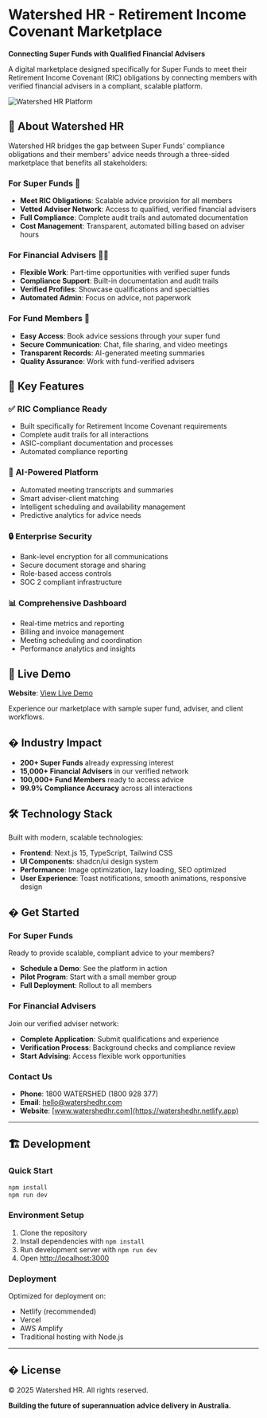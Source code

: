 # Watershed HR - Retirement Income Covenant Marketplace

**Connecting Super Funds with Qualified Financial Advisers**

A digital marketplace designed specifically for Super Funds to meet their Retirement Income Covenant (RIC) obligations by connecting members with verified financial advisers in a compliant, scalable platform.

![Watershed HR Platform](https://images.unsplash.com/photo-1551288049-bebda4e38f71?ixlib=rb-4.0.3&auto=format&fit=crop&w=1200&q=80)

## 🎯 About Watershed HR

Watershed HR bridges the gap between Super Funds' compliance obligations and their members' advice needs through a three-sided marketplace that benefits all stakeholders:

### For Super Funds 🏢
- **Meet RIC Obligations**: Scalable advice provision for all members
- **Vetted Adviser Network**: Access to qualified, verified financial advisers
- **Full Compliance**: Complete audit trails and automated documentation
- **Cost Management**: Transparent, automated billing based on adviser hours

### For Financial Advisers 👨‍💼
- **Flexible Work**: Part-time opportunities with verified super funds
- **Compliance Support**: Built-in documentation and audit trails
- **Verified Profiles**: Showcase qualifications and specialties
- **Automated Admin**: Focus on advice, not paperwork

### For Fund Members 🤝
- **Easy Access**: Book advice sessions through your super fund
- **Secure Communication**: Chat, file sharing, and video meetings
- **Transparent Records**: AI-generated meeting summaries
- **Quality Assurance**: Work with fund-verified advisers

## 🌟 Key Features

### ✅ **RIC Compliance Ready**
- Built specifically for Retirement Income Covenant requirements
- Complete audit trails for all interactions
- ASIC-compliant documentation and processes
- Automated compliance reporting

### 🤖 **AI-Powered Platform**
- Automated meeting transcripts and summaries
- Smart adviser-client matching
- Intelligent scheduling and availability management
- Predictive analytics for advice needs

### 🔒 **Enterprise Security**
- Bank-level encryption for all communications
- Secure document storage and sharing
- Role-based access controls
- SOC 2 compliant infrastructure

### 📊 **Comprehensive Dashboard**
- Real-time metrics and reporting
- Billing and invoice management
- Meeting scheduling and coordination
- Performance analytics and insights

## 🚀 Live Demo

**Website**: [View Live Demo](https://watershedhr.netlify.app)

Experience our marketplace with sample super fund, adviser, and client workflows.

## � Industry Impact

- **200+ Super Funds** already expressing interest
- **15,000+ Financial Advisers** in our verified network
- **100,000+ Fund Members** ready to access advice
- **99.9% Compliance Accuracy** across all interactions

## 🛠️ Technology Stack

Built with modern, scalable technologies:

- **Frontend**: Next.js 15, TypeScript, Tailwind CSS
- **UI Components**: shadcn/ui design system
- **Performance**: Image optimization, lazy loading, SEO optimized
- **User Experience**: Toast notifications, smooth animations, responsive design

## � Get Started

### For Super Funds
Ready to provide scalable, compliant advice to your members?
- **Schedule a Demo**: See the platform in action
- **Pilot Program**: Start with a small member group
- **Full Deployment**: Rollout to all members

### For Financial Advisers
Join our verified adviser network:
- **Complete Application**: Submit qualifications and experience
- **Verification Process**: Background checks and compliance review
- **Start Advising**: Access flexible work opportunities

### Contact Us
- **Phone**: 1800 WATERSHED (1800 928 377)
- **Email**: hello@watershedhr.com
- **Website**: [www.watershedhr.com](https://watershedhr.netlify.app)

---

## 🏗️ Development

### Quick Start
```bash
npm install
npm run dev
```

### Environment Setup
1. Clone the repository
2. Install dependencies with `npm install`
3. Run development server with `npm run dev`
4. Open [http://localhost:3000](http://localhost:3000)

### Deployment
Optimized for deployment on:
- Netlify (recommended)
- Vercel
- AWS Amplify
- Traditional hosting with Node.js

---

## � License

© 2025 Watershed HR. All rights reserved.

**Building the future of superannuation advice delivery in Australia.**
